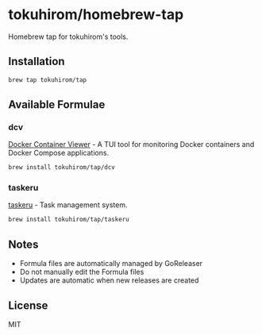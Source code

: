 # tokuhirom/homebrew-tap

Homebrew tap for tokuhirom's tools.

## Installation

```bash
brew tap tokuhirom/tap
```

## Available Formulae

### dcv

[Docker Container Viewer](https://github.com/tokuhirom/dcv) - A TUI tool for monitoring Docker containers and Docker Compose applications.

```bash
brew install tokuhirom/tap/dcv
```

### taskeru

[taskeru](https://github.com/tokuhirom/taskeru) - Task management system.

```bash
brew install tokuhirom/tap/taskeru
```

## Notes

- Formula files are automatically managed by GoReleaser
- Do not manually edit the Formula files
- Updates are automatic when new releases are created

## License

MIT

